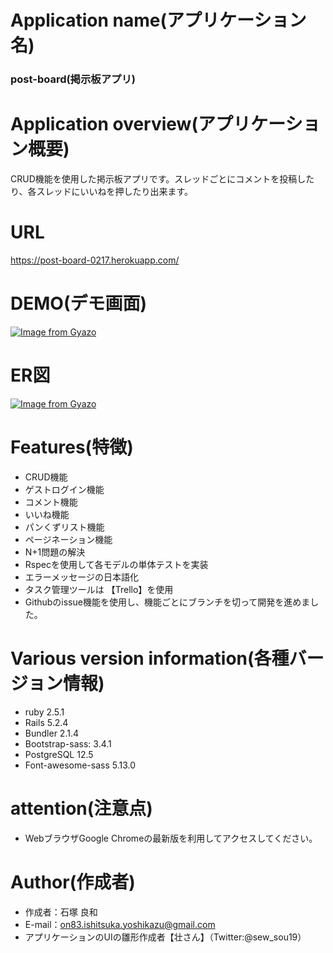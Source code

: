 # Application name(アプリケーション名)
### post-board(掲示板アプリ)
  
# Application overview(アプリケーション概要)
CRUD機能を使用した掲示板アプリです。スレッドごとにコメントを投稿したり、各スレッドにいいねを押したり出来ます。

# URL
https://post-board-0217.herokuapp.com/

# DEMO(デモ画面)
[![Image from Gyazo](https://i.gyazo.com/5c3ca9071cddd90c34dbfb936fd2cfa3.gif)](https://gyazo.com/5c3ca9071cddd90c34dbfb936fd2cfa3)


# ER図

[![Image from Gyazo](https://i.gyazo.com/248a6c7da02ecbc278f778c84eb89235.png)](https://gyazo.com/248a6c7da02ecbc278f778c84eb89235)

# Features(特徴)
 
- CRUD機能
- ゲストログイン機能
- コメント機能
- いいね機能
- パンくずリスト機能
- ページネーション機能
- N+1問題の解決
- Rspecを使用して各モデルの単体テストを実装
- エラーメッセージの日本語化
- タスク管理ツールは 【Trello】を使用
- Githubのissue機能を使用し、機能ごとにブランチを切って開発を進めました。



# Various version information(各種バージョン情報)
  
- ruby 2.5.1
- Rails 5.2.4
- Bundler 2.1.4
- Bootstrap-sass: 3.4.1
- PostgreSQL 12.5
- Font-awesome-sass 5.13.0

 
# attention(注意点)
 
- WebブラウザGoogle Chromeの最新版を利用してアクセスしてください。
 
# Author(作成者)
  
* 作成者：石塚 良和
* E-mail：on83.ishitsuka.yoshikazu@gmail.com
* アプリケーションのUIの雛形作成者【壮さん】（Twitter:@sew_sou19）
